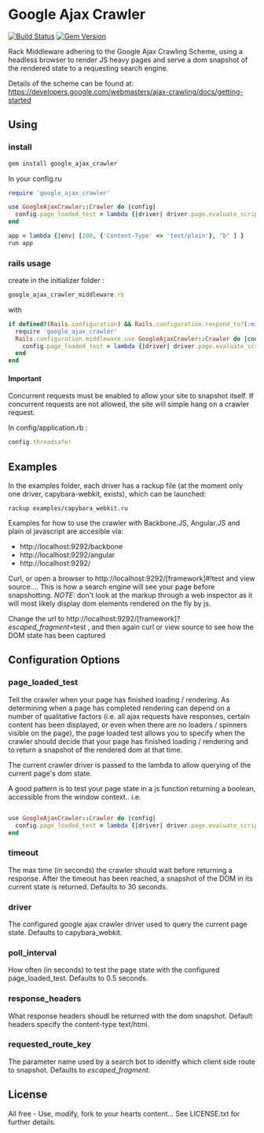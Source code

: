# Google Ajax Crawler

[![Build Status](https://travis-ci.org/benkitzelman/google-ajax-crawler.png)](https://travis-ci.org/benkitzelman/google-ajax-crawler)
[![Gem Version](https://badge.fury.io/rb/google_ajax_crawler.png)](http://badge.fury.io/rb/google_ajax_crawler)

Rack Middleware adhering to the Google Ajax Crawling Scheme, using a headless browser to render JS heavy pages and serve a dom snapshot of the rendered state to a requesting search engine.

Details of the scheme can be found at: https://developers.google.com/webmasters/ajax-crawling/docs/getting-started

## Using

### install

``` ruby
gem install google_ajax_crawler
```

In your config.ru

``` ruby
require 'google_ajax_crawler'

use GoogleAjaxCrawler::Crawler do |config|
  config.page_loaded_test = lambda {|driver| driver.page.evaluate_script('document.getElementById("loading") == null') }
end

app = lambda {|env| [200, {'Content-Type' => 'text/plain'}, "b" ] }
run app

```

### rails usage

create in the initializer folder :
``` ruby
google_ajax_crawler_middleware.rb
```

with 
``` ruby
if defined?(Rails.configuration) && Rails.configuration.respond_to?(:middleware)
  require 'google_ajax_crawler'
  Rails.configuration.middleware.use GoogleAjaxCrawler::Crawler do |config|
    config.page_loaded_test = lambda {|driver| driver.page.evaluate_script('document.getElementById("loading") == null') }
  end
end
```

#### Important

Concurrent requests must be enabled to allow your site to snapshot itself. If concurrent requests are not allowed, the site will simple hang on a crawler request.

In config/application.rb :

``` ruby
config.threadsafe!
```

## Examples

In the examples folder, each driver has a rackup file (at the moment only one driver, capybara-webkit, exists), which can be launched:

`rackup examples/capybara_webkit.ru`

Examples for how to use the crawler with Backbone.JS, Angular.JS and plain ol javascript are accesible via:
 - http://localhost:9292/backbone
 - http://localhost:9292/angular
 - http://localhost:9292/

Curl, or open a browser to http://localhost:9292/[framework]#!test and view source.... This is how a search engine will see your page before snapshotting. *NOTE:* don't look at the markup through a web inspector as it will most likely display dom elements rendered on the fly by js.

Change the url to http://localhost:9292/[framework]?_escaped_fragment_=test , and then again curl or view source to see how the DOM state has been captured

## Configuration Options

### page_loaded_test

Tell the crawler when your page has finished loading / rendering. As determining when a page has completed rendering can depend on a number of qualitative factors (i.e. all ajax requests have responses, certain content has been displayed, or even when there are no loaders / spinners visible on the page), the page loaded test allows you to specify when the crawler should decide that your page has finished loading / rendering and to return a snapshot of the rendered dom at that time.

The current crawler driver is passed to the lambda to allow querying of the current page's dom state.

A good pattern is to test your page state in a js function returning a boolean, accessible from the window context.. i.e.

```ruby

use GoogleAjaxCrawler::Crawler do |config|
  config.page_loaded_test = lambda {|driver| driver.page.evaluate_script('myApp.isPageLoaded()') }
end

```

### timeout

The max time (in seconds) the crawler should wait before returning a response. After the timeout has been reached,
a snapshot of the DOM in its current state is returned. Defaults to 30 seconds.

### driver

The configured google ajax crawler driver used to query the current page state. Defaults to capybara_webkit.

### poll_interval

How often (in seconds) to test the page state with the configured page_loaded_test. Defaults to 0.5 seconds.

### response_headers

What response headers shoudl be returned with the dom snapshot. Default headers specify the content-type text/html.

### requested_route_key

The parameter name used by a search bot to idenitfy which client side route to snapshot. Defaults to _escaped_fragment_.

## License

All free - Use, modify, fork to your hearts content...
See LICENSE.txt for further details.

